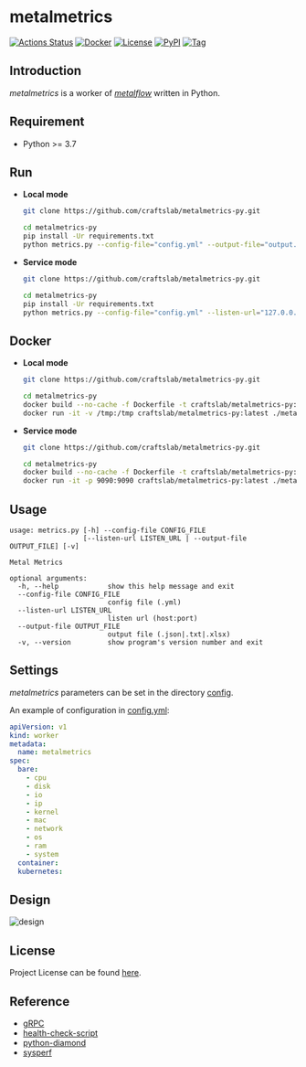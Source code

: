 # metalmetrics

[![Actions Status](https://github.com/craftslab/metalmetrics-py/workflows/CI/badge.svg?branch=master&event=push)](https://github.com/craftslab/metalmetrics-py/actions?query=workflow%3ACI)
[![Docker](https://img.shields.io/docker/pulls/craftslab/metalmetrics-py)](https://hub.docker.com/r/craftslab/metalmetrics-py)
[![License](https://img.shields.io/github/license/craftslab/metalmetrics-py.svg?color=brightgreen)](https://github.com/craftslab/metalmetrics-py/blob/master/LICENSE)
[![PyPI](https://img.shields.io/pypi/v/metalmetrics.svg?color=brightgreen)](https://pypi.org/project/metalmetrics)
[![Tag](https://img.shields.io/github/tag/craftslab/metalmetrics-py.svg?color=brightgreen)](https://github.com/craftslab/metalmetrics-py/tags)



## Introduction

*metalmetrics* is a worker of *[metalflow](https://github.com/craftslab/metalflow/)* written in Python.



## Requirement

- Python >= 3.7



## Run

- **Local mode**

  ```bash
  git clone https://github.com/craftslab/metalmetrics-py.git
  
  cd metalmetrics-py
  pip install -Ur requirements.txt
  python metrics.py --config-file="config.yml" --output-file="output.json"
  ```



- **Service mode**

  ```bash
  git clone https://github.com/craftslab/metalmetrics-py.git
  
  cd metalmetrics-py
  pip install -Ur requirements.txt
  python metrics.py --config-file="config.yml" --listen-url="127.0.0.1:9090"
  ```



## Docker

- **Local mode**

  ```bash
  git clone https://github.com/craftslab/metalmetrics-py.git
  
  cd metalmetrics-py
  docker build --no-cache -f Dockerfile -t craftslab/metalmetrics-py:latest .
  docker run -it -v /tmp:/tmp craftslab/metalmetrics-py:latest ./metalmetrics --config-file="config.yml" --output-file="/tmp/output.json"
  ```



- **Service mode**

  ```bash
  git clone https://github.com/craftslab/metalmetrics-py.git
  
  cd metalmetrics-py
  docker build --no-cache -f Dockerfile -t craftslab/metalmetrics-py:latest .
  docker run -it -p 9090:9090 craftslab/metalmetrics-py:latest ./metalmetrics --config-file="config.yml" --listen-url="127.0.0.1:9090"
  ```



## Usage

```
usage: metrics.py [-h] --config-file CONFIG_FILE
                  [--listen-url LISTEN_URL | --output-file OUTPUT_FILE] [-v]

Metal Metrics

optional arguments:
  -h, --help            show this help message and exit
  --config-file CONFIG_FILE
                        config file (.yml)
  --listen-url LISTEN_URL
                        listen url (host:port)
  --output-file OUTPUT_FILE
                        output file (.json|.txt|.xlsx)
  -v, --version         show program's version number and exit
```



## Settings

*metalmetrics* parameters can be set in the directory [config](https://github.com/craftslab/metalmetrics-py/blob/master/metalmetrics/config).

An example of configuration in [config.yml](https://github.com/craftslab/metalmetrics-py/blob/master/metalmetrics/config/config.yml):

```yaml
apiVersion: v1
kind: worker
metadata:
  name: metalmetrics
spec:
  bare:
    - cpu
    - disk
    - io
    - ip
    - kernel
    - mac
    - network
    - os
    - ram
    - system
  container:
  kubernetes:
```



## Design

![design](design.png)



## License

Project License can be found [here](LICENSE).



## Reference

- [gRPC](https://grpc.io/docs/languages/python/)
- [health-check-script](https://github.com/SimplyLinuxFAQ/health-check-script)
- [python-diamond](https://github.com/python-diamond/Diamond)
- [sysperf](https://github.com/iandk/sysperf)
